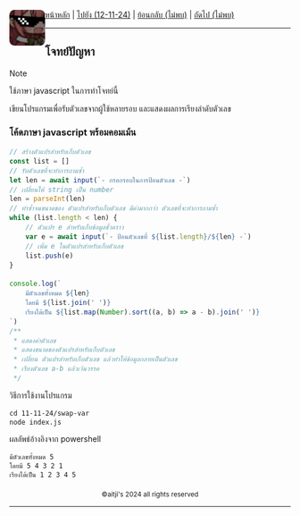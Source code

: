 <div align="left">
    <img src="https://raw.githubusercontent.com/aitji/practice/refs/heads/main/img/aitji-round.png" alt="aitji" align="left" width="64" height="auto">
    <p>
    <a href="../../">หน้าหลัก</a> | 
    <a href="../">ไปยัง (12-11-24)</a> | 
    <a href="#">ย้อนกลับ (ไม่พบ)</a> | 
    <a href="#">ถัดไป (ไม่พบ)</a>
    </p>
</div>

<hr>

## โจทย์ปัญหา
> [!NOTE]
> ใช้ภาษา javascript ในการทำโจทย์นี้

เขียนโปรแกรมเพื่อรับตัวเลขจากผู้ใช้หลายรอบ และแสดงผลการเรียงลำดับตัวเลข


### โค้ดภาษา javascript พร้อมคอมเม้น

```js
// สร้างตัวแปรสำหรับเก็บตัวเลข
const list = []
// รับตัวเลขที่จะทำการถามซ้ำ
let len = await input(`- กรอกรอบในการป้อนตัวเลข -`)
// เปลี่ยนให้ string เป็น number
len = parseInt(len)
// ทำซ้ำจนขนาดของ ตัวแปรสำหรับเก็บตัวเลข มีค่ามากกว่า ตัวเลขที่จะทำการถามซ้ำ
while (list.length < len) {
    // ตัวแปร e สำหรับเก็บข้อมูลชั่วคราว
    var e = await input(`- ป้อนตัวเลขที่ ${list.length}/${len} -`)
    // เพิ่ม e ในตัวแปรสำหรับเก็บตัวเลข
    list.push(e)
}

console.log(`
    มีตัวเลขทั้งหมด ${len}
    โดยมี ${list.join(' ')}
    เรียงได้เป็น ${list.map(Number).sort((a, b) => a - b).join(' ')}
`)
/**
 * แสดงค่าตัวเลข
 * แสดงขนาดของตัวแปรสำหรับเก็บตัวเลข
 * เปลี่ยน ตัวแปรสำหรับเก็บตัวเลข แล้วทำให้ข้อมูลกลายเป็นตัวเลข
 * เรียงตัวเลข a-b แล้วเว้นวรรค
 */
```

วิธีการใช้งานโปรแกรม
```
cd 11-11-24/swap-var
node index.js
```

ผลลัพธ์อ้างอิงจาก powershell
```
มีตัวเลขทั้งหมด 5
โดยมี 5 4 3 2 1
เรียงได้เป็น 1 2 3 4 5
```

<div align="center"><sub>©aitji's 2024 all rights reserved</sub></div>
<hr>